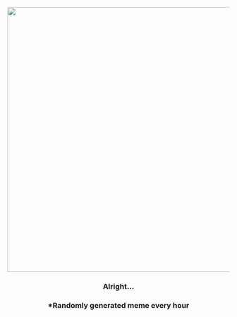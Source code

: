 <p align="center">
        <img src="https://i.redd.it/p0j1yj9cd3l91.gif" width="600" height="600">
        </p>
        <h3 align="center">Alright...</h3>
        <h3 align="center">*Randomly generated meme every hour</h3>
    